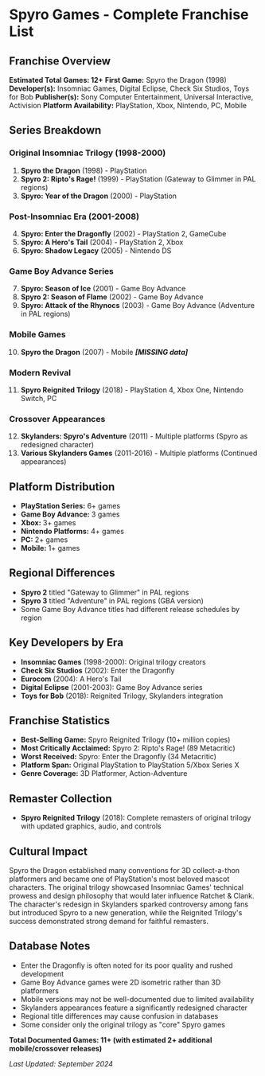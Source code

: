 # Spyro Games - Complete Franchise List

## Franchise Overview
**Estimated Total Games: 12+**
**First Game:** Spyro the Dragon (1998)
**Developer(s):** Insomniac Games, Digital Eclipse, Check Six Studios, Toys for Bob
**Publisher(s):** Sony Computer Entertainment, Universal Interactive, Activision
**Platform Availability:** PlayStation, Xbox, Nintendo, PC, Mobile

## Series Breakdown

### Original Insomniac Trilogy (1998-2000)
1. **Spyro the Dragon** (1998) - PlayStation
2. **Spyro 2: Ripto's Rage!** (1999) - PlayStation (Gateway to Glimmer in PAL regions)
3. **Spyro: Year of the Dragon** (2000) - PlayStation

### Post-Insomniac Era (2001-2008)
4. **Spyro: Enter the Dragonfly** (2002) - PlayStation 2, GameCube
5. **Spyro: A Hero's Tail** (2004) - PlayStation 2, Xbox
6. **Spyro: Shadow Legacy** (2005) - Nintendo DS

### Game Boy Advance Series
7. **Spyro: Season of Ice** (2001) - Game Boy Advance
8. **Spyro 2: Season of Flame** (2002) - Game Boy Advance
9. **Spyro: Attack of the Rhynocs** (2003) - Game Boy Advance (Adventure in PAL regions)

### Mobile Games
10. **Spyro the Dragon** (2007) - Mobile ***[MISSING data]***

### Modern Revival
11. **Spyro Reignited Trilogy** (2018) - PlayStation 4, Xbox One, Nintendo Switch, PC

### Crossover Appearances
12. **Skylanders: Spyro's Adventure** (2011) - Multiple platforms (Spyro as redesigned character)
13. **Various Skylanders Games** (2011-2016) - Multiple platforms (Continued appearances)

## Platform Distribution
- **PlayStation Series:** 6+ games
- **Game Boy Advance:** 3 games
- **Xbox:** 3+ games
- **Nintendo Platforms:** 4+ games
- **PC:** 2+ games
- **Mobile:** 1+ games

## Regional Differences
- **Spyro 2** titled "Gateway to Glimmer" in PAL regions
- **Spyro 3** titled "Adventure" in PAL regions (GBA version)
- Some Game Boy Advance titles had different release schedules by region

## Key Developers by Era
- **Insomniac Games** (1998-2000): Original trilogy creators
- **Check Six Studios** (2002): Enter the Dragonfly
- **Eurocom** (2004): A Hero's Tail
- **Digital Eclipse** (2001-2003): Game Boy Advance series
- **Toys for Bob** (2018): Reignited Trilogy, Skylanders integration

## Franchise Statistics
- **Best-Selling Game:** Spyro Reignited Trilogy (10+ million copies)
- **Most Critically Acclaimed:** Spyro 2: Ripto's Rage! (89 Metacritic)
- **Worst Received:** Spyro: Enter the Dragonfly (34 Metacritic)
- **Platform Span:** Original PlayStation to PlayStation 5/Xbox Series X
- **Genre Coverage:** 3D Platformer, Action-Adventure

## Remaster Collection
- **Spyro Reignited Trilogy** (2018): Complete remasters of original trilogy with updated graphics, audio, and controls

## Cultural Impact
Spyro the Dragon established many conventions for 3D collect-a-thon platformers and became one of PlayStation's most beloved mascot characters. The original trilogy showcased Insomniac Games' technical prowess and design philosophy that would later influence Ratchet & Clank. The character's redesign in Skylanders sparked controversy among fans but introduced Spyro to a new generation, while the Reignited Trilogy's success demonstrated strong demand for faithful remasters.

## Database Notes
- Enter the Dragonfly is often noted for its poor quality and rushed development
- Game Boy Advance games were 2D isometric rather than 3D platformers
- Mobile versions may not be well-documented due to limited availability
- Skylanders appearances feature a significantly redesigned character
- Regional title differences may cause confusion in databases
- Some consider only the original trilogy as "core" Spyro games

**Total Documented Games: 11+ (with estimated 2+ additional mobile/crossover releases)**

*Last Updated: September 2024*
